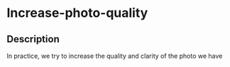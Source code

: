 # Increase-photo-quality

## Description
In practice, we try to increase the quality and clarity of the photo we have
